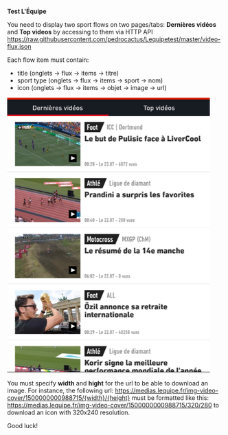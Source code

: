 **Test L'Équipe**

You need to display two sport flows on two pages/tabs: **Dernières vidéos** and **Top videos** by accessing to them via HTTP API <https://raw.githubusercontent.com/pedrocactus/Lequipetest/master/video-flux.json>

Each flow item must contain:

* title (onglets -> flux -> items -> titre)
* sport type (onglets -> flux -> items -> sport -> nom)
* icon (onglets -> flux -> items -> objet -> image -> url)

![Screen](./screen.png)

You must specify **width** and **hight** for the url to be able to download an image. For instance, the following url: <https://medias.lequipe.fr/img-video-cover/1500000000988715/{width}/{height}> must be formatted like this: <https://medias.lequipe.fr/img-video-cover/1500000000988715/320/280> to download an icon with 320x240 resolution.

Good luck!
